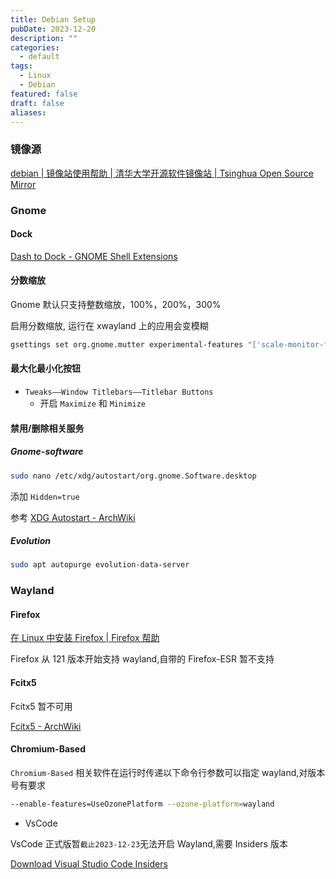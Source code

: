 ```yaml
---
title: Debian Setup
pubDate: 2023-12-20
description: ""
categories:
  - default
tags:
  - Linux
  - Debian
featured: false
draft: false
aliases:
---
```


### 镜像源

[debian | 镜像站使用帮助 | 清华大学开源软件镜像站 | Tsinghua Open Source Mirror](https://mirrors.tuna.tsinghua.edu.cn/help/debian/)

### Gnome

#### Dock

[Dash to Dock - GNOME Shell Extensions](https://extensions.gnome.org/extension/307/dash-to-dock/)

#### 分数缩放

Gnome 默认只支持整数缩放，100%，200%，300%

启用分数缩放, 运行在 xwayland 上的应用会变模糊

```bash
gsettings set org.gnome.mutter experimental-features "['scale-monitor-framebuffer']"
```

#### 最大化最小化按钮

- `Tweaks——Window Titlebars——Titlebar Buttons`
  - 开启 `Maximize` 和 `Minimize`

#### 禁用/删除相关服务

##### Gnome-software

```bash
sudo nano /etc/xdg/autostart/org.gnome.Software.desktop
```

添加 `Hidden=true`

参考 [XDG Autostart - ArchWiki](https://wiki.archlinux.org/title/XDG_Autostart)

##### Evolution

```bash
sudo apt autopurge evolution-data-server
```

### Wayland

#### Firefox

[在 Linux 中安装 Firefox | Firefox 帮助](https://support.mozilla.org/zh-CN/kb/linux-firefox)

Firefox 从 121 版本开始支持 wayland,自带的 Firefox-ESR 暂不支持

#### Fcitx5

Fcitx5 暂不可用

[Fcitx5 - ArchWiki](https://wiki.archlinux.org/title/Fcitx5#Fcitx5_not_available_in_Chromium_running_on_Wayland)

#### Chromium-Based

`Chromium-Based` 相关软件在运行时传递以下命令行参数可以指定 wayland,对版本号有要求

```bash
--enable-features=UseOzonePlatform --ozone-platform=wayland
```

- VsCode

VsCode 正式版暂`截止2023-12-23`无法开启 Wayland,需要 Insiders 版本

[Download Visual Studio Code Insiders](https://code.visualstudio.com/insiders/)
